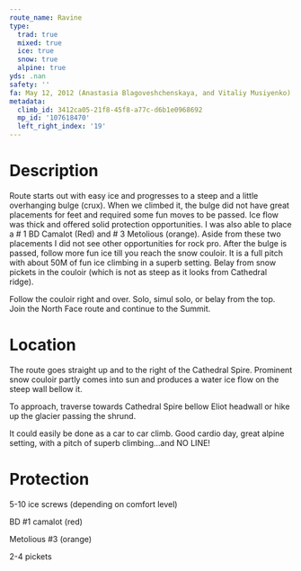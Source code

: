 ```yaml
---
route_name: Ravine
type:
  trad: true
  mixed: true
  ice: true
  snow: true
  alpine: true
yds: .nan
safety: ''
fa: May 12, 2012 (Anastasia Blagoveshchenskaya, and Vitaliy Musiyenko)
metadata:
  climb_id: 3412ca05-21f8-45f8-a77c-d6b1e0968692
  mp_id: '107618470'
  left_right_index: '19'
---
```

# Description
Route starts out with easy ice and progresses to a steep and a little overhanging bulge (crux). When we climbed it, the bulge did not have great placements for feet and required some fun moves to be passed. Ice flow was thick and offered solid protection opportunities. I was also able to place a # 1 BD Camalot (Red) and # 3 Metolious (orange). Aside from these two placements I did not see other opportunities for rock pro. After the bulge is passed, follow more fun ice till you reach the snow couloir. It is a full pitch with about 50M of fun ice climbing in a superb setting. Belay from snow pickets in the couloir (which is not as steep as it looks from Cathedral ridge).

Follow the couloir right and over. Solo, simul solo, or belay from the top. Join the North Face route and continue to the Summit.

# Location
The route goes straight up and to the right of the Cathedral Spire. Prominent snow couloir partly comes into sun and produces a water ice flow on the steep wall bellow it.

To approach, traverse towards Cathedral Spire bellow Eliot headwall or hike up the glacier passing the shrund.

It could easily be done as a car to car climb. Good cardio day, great alpine setting, with a pitch of superb climbing...and NO LINE!

# Protection
5-10 ice screws (depending on comfort level)

BD #1 camalot (red)

Metolious #3 (orange)

2-4 pickets

